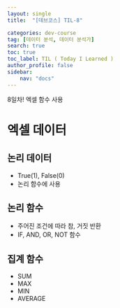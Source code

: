 ```yaml
---
layout: single
title:  "[데브코스] TIL-8"

categories: dev-course
tag: [데이터 분석, 데이터 분석가]
search: true
toc: true
toc_label: TIL ( Today I Learned )
author_profile: false
sidebar:
    nav: "docs"
---
```

8일차!
엑셀 함수 사용

# 엑셀 데이터

## 논리 데이터
- True(1), False(0)
- 논리 함수에 사용
## 논리 함수
- 주어진 조건에 따라 참, 거짓 반환
- IF, AND, OR, NOT 함수

## 집계 함수
- SUM
- MAX
- MIN
- AVERAGE